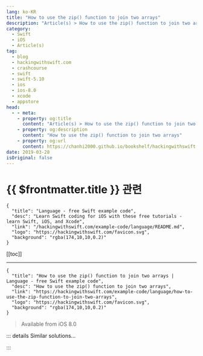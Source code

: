 ```yaml
---
lang: ko-KR
title: "How to use the zip() function to join two arrays"
description: "Article(s) > How to use the zip() function to join two arrays"
category:
  - Swift
  - iOS
  - Article(s)
tag: 
  - blog
  - hackingwithswift.com
  - crashcourse
  - swift
  - swift-5.10
  - ios
  - ios-8.0
  - xcode
  - appstore
head:
  - - meta:
    - property: og:title
      content: "Article(s) > How to use the zip() function to join two arrays"
    - property: og:description
      content: "How to use the zip() function to join two arrays"
    - property: og:url
      content: https://chanhi2000.github.io/bookshelf/hackingwithswift.com/example-code/language/how-to-use-the-zip-function-to-join-two-arrays.html
date: 2019-03-28
isOriginal: false
---
```


# {{ $frontmatter.title }} 관련

```component VPCard
{
  "title": "Language - free Swift example code",
  "desc": "Learn Swift coding for iOS with these free tutorials - learn Swift, iOS, and Xcode",
  "link": "/hackingwithswift.com/example-code/language/README.md",
  "logo": "https://hackingwithswift.com/favicon.svg",
  "background": "rgba(174,10,10,0.2)"
}
```

[[toc]]

---

```component VPCard
{
  "title": "How to use the zip() function to join two arrays | Language - free Swift example code",
  "desc": "How to use the zip() function to join two arrays",
  "link": "https://hackingwithswift.com/example-code/language/how-to-use-the-zip-function-to-join-two-arrays",
  "logo": "https://hackingwithswift.com/favicon.svg",
  "background": "rgba(174,10,10,0.2)"
}
```

> Available from iOS 8.0

<!-- TODO: 작성 -->

<!-- 
The `zip()` function is designed to merge two sequences into a single sequence of tuples. For example, here is an array of wizards:

```swift
let wizards1 = ["Harry", "Ron", "Hermione"]
```

And here’s a matching array of the animals owned by those wizards:

```swift
let animals1 = ["Hedwig", "Scabbers", "Crookshanks"]
```

Using `zip()` we can combine them together:

```swift
let combined1 = zip(wizards1, animals1)
```

That will produce a single sequence combining the earlier two. To avoid doing extra work, Swift actually creates a special type called `Zip2Sequence` that stores both sequences internally - this is more efficient than doing the actual joining, but it does make the output harder to read if you’re using a playground. So, if you *are* using a playground you should wrap the output from `zip()` into a new array to make its output easier to read:

```swift
let combined2 = Array(zip(wizards1, animals1))
```

If you print `combined` you’ll see it contains this array:

```swift
[("Harry", "Hedwig"), ("Ron", "Scabbers"), ("Hermione", "Crookshanks")]
```

One of the helpful features of `zip()` is that if your two arrays differ in size it will automatically choose the shorter of the two. This avoids trying to read two arrays at the same time and accidentally going out of bounds when one is shorter.

For example, this code will print out the animals belonging to the first three wizards, but nothing for Draco because he doesn’t have a matching animal:

```swift
let wizards2 = ["Harry", "Ron", "Hermione", "Draco"]
let animals2 = ["Hedwig", "Scabbers", "Crookshanks"]

for (wizard, animal) in zip(wizards2, animals2) {
    print("\(wizard) has \(animal)")
}
```

-->

::: details Similar solutions…

<!--
/example-code/system/how-to-join-an-array-of-strings-in-a-natural-way">How to join an array of strings in a natural way 
/example-code/arrays/how-to-join-an-array-of-strings-into-a-single-string">How to join an array of strings into a single string 
/example-code/language/how-to-find-the-difference-between-two-arrays">How to find the difference between two arrays 
/quick-start/swiftui/two-way-bindings-in-swiftui">Two-way bindings in SwiftUI 
/quick-start/concurrency/how-to-call-an-async-function-using-async-let">How to call an async function using async let</a>
-->

:::

